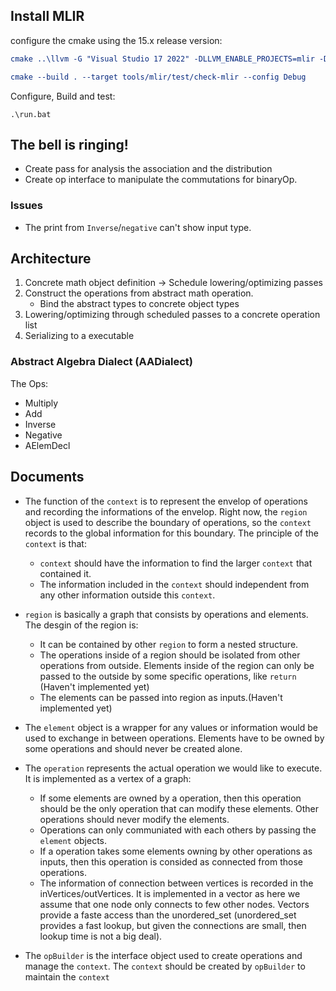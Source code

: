 ## Install MLIR

configure the cmake using the 15.x release version:
```cmake
cmake ..\llvm -G "Visual Studio 17 2022" -DLLVM_ENABLE_PROJECTS=mlir -DLLVM_BUILD_EXAMPLES=ON -DLLVM_TARGETS_TO_BUILD="host" -DCMAKE_BUILD_TYPE=Debug -Thost=x64 -DCMAKE_BUILD_TYPE=Debug -DLLVM_ENABLE_ASSERTIONS=ON

cmake --build . --target tools/mlir/test/check-mlir --config Debug
```

Configure, Build and test:
```
.\run.bat
```

## The bell is ringing!

* Create pass for analysis the association and the distribution
* Create op interface to manipulate the commutations for binaryOp.

### Issues

* The print from `Inverse`/`negative` can't show input type.

## Architecture
1. Concrete math object definition -> Schedule lowering/optimizing passes
2. Construct the operations from abstract math operation.
    * Bind the abstract types to concrete object types
4. Lowering/optimizing through scheduled passes to a concrete operation list
3. Serializing to a executable

### Abstract Algebra Dialect (AADialect)

The Ops:
* Multiply 
* Add
* Inverse
* Negative
* AElemDecl

## Documents

* The function of the `context` is to represent the envelop of operations and recording the informations of the envelop. Right now, the `region` object is used to describe the boundary of operations, so the `context` records to the global information for this boundary. The principle of the `context` is that:
    * `context` should have the information to find the larger `context` that contained it. 
    * The information included in the `context` should independent from any other information outside this `context`.

* `region` is basically a graph that consists by operations and elements. The desgin of the region is:
    * It can be contained by other `region` to form a nested structure.
    * The operations inside of a region should be isolated from other operations from outside. Elements inside of the region can only be passed to the outside by some specific operations, like `return` (Haven't implemented yet)
    * The elements can be passed into region as inputs.(Haven't implemented yet)

* The `element` object is a wrapper for any values or information would be used to exchange in between operations. Elements have to be owned by some operations and should never be created alone.

* The `operation` represents the actual operation we would like to execute. It is implemented as a vertex of a graph:
    * If some elements are owned by a operation, then this operation should be the only operation that can modify these elements. Other operations should never modify the elements.
    * Operations can only communiated with each others by passing the `element` objects. 
    * If a operation takes some elements owning by other operations as inputs, then this operation is consided as connected from those operations. 
    * The information of connection between vertices is recorded in the inVertices/outVertices. It is implemented in a vector as here we assume that one node only connects to few other nodes. Vectors provide a faste access than the unordered_set (unordered_set provides a fast lookup, but given the connections are small, then lookup time is not a big deal). 

* The `opBuilder` is the interface object used to create operations and manage the `context`. The `context` should be created by `opBuilder` to maintain the `context`